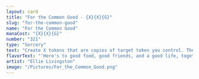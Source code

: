 ```yaml
---
layout: card
title: "For the Common Good - {X}{X}{G}"
slug: "for-the-common-good"
name: "For the Common Good"
manaCost: "{X}{X}{G}"
number: "321"
type: "Sorcery"
text: "Create X tokens that are copies of target token you control. Then tokens you control gain indestructible until your next turn. You gain 1 life for each token you control."
flavorText: "'Here's to good food, good friends, and a good life, together in our Valley.'\n—Lily Emberseed"
artist: "Ellie Livingston"
image: "/Pictures/For_the_Common_Good.png"
---
```


